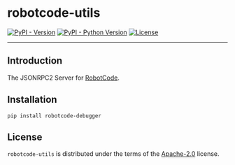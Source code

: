 # robotcode-utils

[![PyPI - Version](https://img.shields.io/pypi/v/robotcode-jsonrpc2.svg)](https://pypi.org/project/robotcode-jsonrpc2)
[![PyPI - Python Version](https://img.shields.io/pypi/pyversions/robotcode-jsonrpc2.svg)](https://pypi.org/project/robotcode-jsonrpc2)
[![License](https://img.shields.io/github/license/d-biehl/robotcode?style=flat&logo=apache)](https://github.com/d-biehl/robotcode/blob/master/LICENSE.txt)

-----

## Introduction

The JSONRPC2 Server for [RobotCode](https://robotcode.io).

## Installation

```console
pip install robotcode-debugger
```

## License

`robotcode-utils` is distributed under the terms of the [Apache-2.0](https://spdx.org/licenses/Apache-2.0.html) license.
